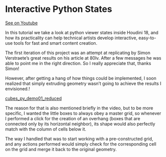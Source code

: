 # Interactive Python States

[See on Youtube](https://youtu.be/DTReVsTmKNY)

In this tutorial we take a look at python viewer states inside Houdini 18, and how its practicality can help technical artists develop interactive, easy-to-use tools for fast and smart content creation.

The first iteration of this project was an attempt at replicating by Simon Verstraete’s great results on his article at 80lv. After a few messages he was able to point me in the right direction. So I really appreciate that, thanks Simon!

However, after getting a hang of how things could be implemented, I soon realized that simply extruding geometry wasn’t going to achieve the results I envisioned.!

[cubes_py_demo01_reduced](https://user-images.githubusercontent.com/81909946/113513914-208c3c00-956c-11eb-835d-8964c1419ac6.gif)

The reason for that is also mentioned briefly in the video, but to be more specific, I wanted the little boxes to always obey a master grid, so whenever I performed a click for the creation of an overhang (boxes that are connected only by its horizontal neighbor), its shape would also perfectly match with the column of cells below it.

The way I handled that was to start working with a pre-constructed grid, and any actions performed would simply check for the corresponding cell on the grid and merge it back to the original geometry.
